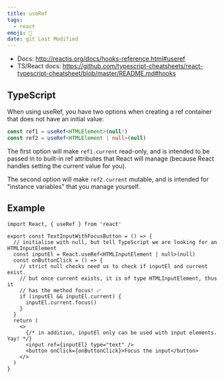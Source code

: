 ```yaml
---
title: useRef
tags:
  - react
emoji: 🎣
date: git Last Modified
---
```


- Docs: http://reactjs.org/docs/hooks-reference.html#useref
- TS/React docs: https://github.com/typescript-cheatsheets/react-typescript-cheatsheet/blob/master/README.md#hooks

## TypeScript

When using useRef, you have two options when creating a ref container that does not have an initial value:

```ts
const ref1 = useRef<HTMLElement>(null!)
const ref2 = useRef<HTMLElement | null>(null)
```

The first option will make `ref1.current` read-only, and is intended to be passed in to built-in ref attributes that React will manage (because React handles setting the current value for you).

The second option will make `ref2.current` mutable, and is intended for "instance variables" that you manage yourself.

## Example

```tsx
import React, { useRef } from 'react'

export const TextInputWithFocusButton = () => {
  // initialise with null, but tell TypeScript we are looking for an HTMLInputElement
  const inputEl = React.useRef<HTMLInputElement | null>(null)
  const onButtonClick = () => {
    // strict null checks need us to check if inputEl and current exist.
    // but once current exists, it is of type HTMLInputElement, thus it
    // has the method focus! ✅
    if (inputEl && inputEl.current) {
      inputEl.current.focus()
    }
  }
  return (
    <>
      {/* in addition, inputEl only can be used with input elements. Yay! */}
      <input ref={inputEl} type="text" />
      <button onClick={onButtonClick}>Focus the input</button>
    </>
  )
}
```
